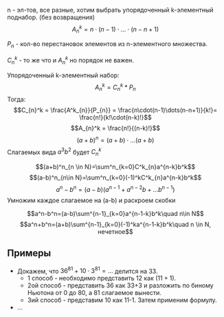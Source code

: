 n - эл-тов, все разные, хотим выбрать упорядоченный k-элементный поднабор. (без возвращения)
$$A_{n}^k=n\cdot (n-1)\cdot\dots \cdot(n-n+1)$$

$P_{n}$ - кол-во перестановок элементов из n-элементного множества.

$C_{n}^k$ - то же что и $A^k_{n}$ но порядок не важен.

Упорядоченный k-элементный набор:
$$A^k_{n}=C_{n}^k*P_{n}$$
Тогда:
$$C_{n}^k = \frac{A^k_{n}}{P_{n}} = \frac{n\cdot(n-1)\dots(n-n+1)}{k!}= \frac{n!}{k!\cdot(n-k)!}$$
$$A_{n}^k = \frac{n!}{(n-k)!}$$
$$(a+b)^n = (a+b) \cdot \dots (a+b)$$
Слагаемых вида $a^3b^2$ будет $C^k_{n}$

$$(a+b)^n_{n \in N}=\sum^n_{k=0}C^k_{n}a^{n-k}b^k$$
$$(a-b)^n_{n\in N}=\sum^n_{k=0}(-1)^kC^k_{n}a^{n-k}b^k$$
$$a^n-b^n=(a-b)(a^{n-1}+a^{n-2}b+ \dots b^{n-1})$$Умножим каждое слагаемое на (a-b) и раскроем скобки

$$a^n-b^n=(a-b)\sum^{n-1}_{k=0}a^{n-1-k}b^k\quad n\in N$$
$$a^n+b^n=(a+b)\sum^{n-1}_{k=0}(-1)^ka^{n-1-k}b^k\quad n \in N, нечетное$$
## Примеры
- Докажем, что $36^{81}+10\cdot{3}^{81} = \dots$ делится на 33. 
	- 1 способ - необходимо представить 12 как $(11 + 1)$. 
	- 2ой способ - представить 36 как 33+3 и разложить по биному Ньютона от 0 до 80, а 81 слагаемое вынести. 
	- 3ий способ - представим 10 как 11-1. Затем применим формулу.
- ...

